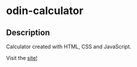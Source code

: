 # odin-calculator

## Description

Calculator created with HTML, CSS and JavaScript.

Visit the [site!](https://brendokht.github.io/odin-calculator/)
